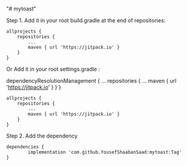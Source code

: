 "# mytoast" 

Step 1. Add it in your root build.gradle at the end of repositories:

	allprojects {
		repositories {
			...
			maven { url 'https://jitpack.io' }
		}
	}
 
Or  Add it in your root settings.gradle :

dependencyResolutionManagement {
    ...
    repositories {
        ...
        maven { url 'https://jitpack.io' }
    }
}

	allprojects {
		repositories {
			...
			maven { url 'https://jitpack.io' }
		}
	}
  
Step 2. Add the dependency

	dependencies {
	        implementation 'com.github.YousefShaabanSaad:mytoast:Tag'
	}
